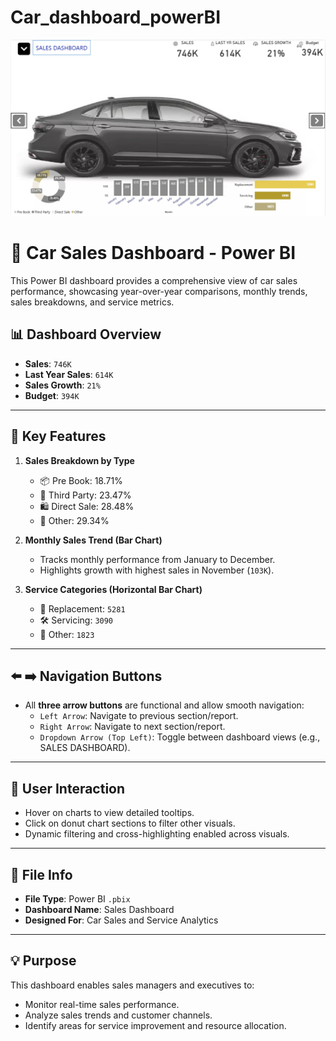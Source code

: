 # Car_dashboard_powerBI

![Car Dashboard](car%20dashboard.png)

# 🚗 Car Sales Dashboard - Power BI

This Power BI dashboard provides a comprehensive view of car sales performance, showcasing year-over-year comparisons, monthly trends, sales breakdowns, and service metrics.


## 📊 Dashboard Overview

- **Sales**: `746K`
- **Last Year Sales**: `614K`
- **Sales Growth**: `21%`
- **Budget**: `394K`

---

## 📌 Key Features

1. **Sales Breakdown by Type**
   - 📦 Pre Book: 18.71%
   - 🛒 Third Party: 23.47%
   - 🛍️ Direct Sale: 28.48%
   - 🔄 Other: 29.34%

2. **Monthly Sales Trend (Bar Chart)**
   - Tracks monthly performance from January to December.
   - Highlights growth with highest sales in November (`103K`).

3. **Service Categories (Horizontal Bar Chart)**
   - 🔧 Replacement: `5281`
   - 🛠️ Servicing: `3090`
   - 📁 Other: `1823`

---

## ⬅️ ➡️ Navigation Buttons

- All **three arrow buttons** are functional and allow smooth navigation:
  - `Left Arrow`: Navigate to previous section/report.
  - `Right Arrow`: Navigate to next section/report.
  - `Dropdown Arrow (Top Left)`: Toggle between dashboard views (e.g., SALES DASHBOARD).

---

## 🧭 User Interaction

- Hover on charts to view detailed tooltips.
- Click on donut chart sections to filter other visuals.
- Dynamic filtering and cross-highlighting enabled across visuals.

---

## 📁 File Info

- **File Type**: Power BI `.pbix`
- **Dashboard Name**: Sales Dashboard
- **Designed For**: Car Sales and Service Analytics

---

## 💡 Purpose

This dashboard enables sales managers and executives to:
- Monitor real-time sales performance.
- Analyze sales trends and customer channels.
- Identify areas for service improvement and resource allocation.

